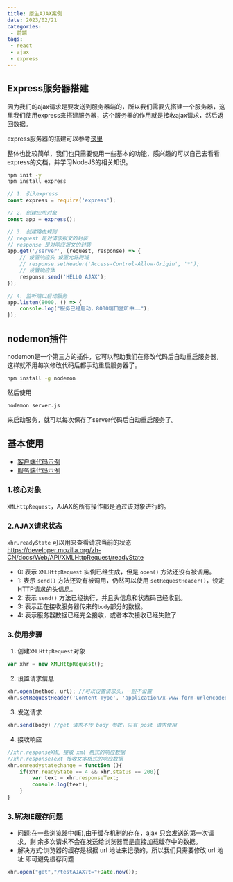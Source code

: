 ```yaml
---
title: 原生AJAX案例
date: 2023/02/21
categories:
 - 前端
tags:
 - react
 - ajax
 - express
---
```


## Express服务器搭建

因为我们的ajax请求是要发送到服务器端的，所以我们需要先搭建一个服务器，这里我们使用express来搭建服务器，这个服务器的作用就是接收ajax请求，然后返回数据。

express服务器的搭建可以参考[这里](/docs/promise/express/express.md)

整体也比较简单，我们也只需要使用一些基本的功能，感兴趣的可以自己去看看express的文档，并学习NodeJS的相关知识。

```bash
npm init -y
npm install express
```

```js
// 1. 引入express
const express = require('express');

// 2. 创建应用对象
const app = express();

// 3. 创建路由规则
// request 是对请求报文的封装
// response 是对响应报文的封装
app.get('/server', (request, response) => {
    // 设置响应头 设置允许跨域
    // response.setHeader('Access-Control-Allow-Origin', '*');
    // 设置响应体
    response.send('HELLO AJAX');
});

// 4. 监听端口启动服务
app.listen(8000, () => {
    console.log("服务已经启动，8000端口监听中……");
});
```

## nodemon插件

nodemon是一个第三方的插件，它可以帮助我们在修改代码后自动重启服务器，这样就不用每次修改代码后都手动重启服务器了。

```bash
npm install -g nodemon
```

然后使用
```bash
nodemon server.js
```
来启动服务，就可以每次保存了server代码后自动重启服务了。

## 基本使用

- [客户端代码示例](https://github.com/Fancy911/ajax-learning-demo/tree/main/1.proto-ajax)
- [服务端代码示例](https://github.com/Fancy911/ajax-learning-demo/blob/main/server.js)

### 1.核心对象
`XMLHttpRequest`，AJAX的所有操作都是通过该对象进行的。

### 2.AJAX请求状态
`xhr.readyState` 可以用来查看请求当前的状态 https://developer.mozilla.org/zh-CN/docs/Web/API/XMLHttpRequest/readyState
- 0: 表示 `XMLHttpRequest` 实例已经生成，但是 `open()` 方法还没有被调用。
- 1: 表示 `send()` 方法还没有被调用，仍然可以使用 `setRequestHeader()`，设定HTTP请求的头信息。
- 2: 表示 `send()` 方法已经执行，并且头信息和状态码已经收到。 
- 3: 表示正在接收服务器传来的`body`部分的数据。
- 4: 表示服务器数据已经完全接收，或者本次接收已经失败了

### 3.使用步骤
1. 创建`XMLHttpRequest`对象
```js
var xhr = new XMLHttpRequest();
```
2. 设置请求信息 
```js
xhr.open(method, url); //可以设置请求头，一般不设置
xhr.setRequestHeader('Content-Type', 'application/x-www-form-urlencoded'); 
```
3. 发送请求
```js
xhr.send(body) //get 请求不传 body 参数，只有 post 请求使用 
```
4. 接收响应
```js
//xhr.responseXML 接收 xml 格式的响应数据 
//xhr.responseText 接收文本格式的响应数据
xhr.onreadystatechange = function (){ 
    if(xhr.readyState == 4 && xhr.status == 200){
        var text = xhr.responseText;
        console.log(text); 
    }    
}
```
### 3.解决IE缓存问题

- 问题:在一些浏览器中(IE),由于缓存机制的存在，ajax 只会发送的第一次请求，剩 余多次请求不会在发送给浏览器而是直接加载缓存中的数据。
- 解决方式:浏览器的缓存是根据 url 地址来记录的，所以我们只需要修改 url 地址 即可避免缓存问题
```js
xhr.open("get","/testAJAX?t="+Date.now());
```